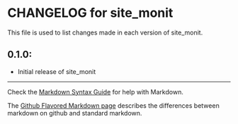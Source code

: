 # CHANGELOG for site_monit

This file is used to list changes made in each version of site_monit.

## 0.1.0:

* Initial release of site_monit

- - -
Check the [Markdown Syntax Guide](http://daringfireball.net/projects/markdown/syntax) for help with Markdown.

The [Github Flavored Markdown page](http://github.github.com/github-flavored-markdown/) describes the differences between markdown on github and standard markdown.
